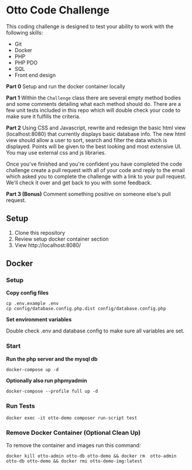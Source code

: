 # Otto Code Challenge
This coding challenge is designed to test your ability to work with the following skills:

- Git
- Docker
- PHP
- PHP PDO
- SQL
- Front end design

**Part 0**
Setup and run the docker container locally

**Part 1**
Within the `Challenge` class there are several empty method bodies and some comments detailing
what each method should do. There are a few unit tests included in this repo which will double 
check your code to make sure it fulfills the criteria.

**Part 2**
Using CSS and Javascript, rewrite and redesign the basic html view (localhost:8080) that currently displays basic 
database info. The new html view should allow a user to sort, search and filter the data which is 
displayed. Points will be given to the best looking and most extensive UI. You may use external css and js libraries.

Once you've finished and you're confident you have completed the code challenge create a pull
request with all of your code and reply to the email which asked you to complete the challenge with a link 
to your pull request. We'll check it over and get back to you with some feedback.

**Part 3 (Bonus)**
Comment something positive on someone else's pull request.

## Setup

1. Clone this repository
2. Review setup docker container section
3. View http://localhost:8080/

## Docker

### Setup

**Copy config files**

```
cp .env.example .env
cp config/database.config.php.dist config/database.config.php
```

**Set environment variables**

Double check .env and database config to make sure all variables are set.

### Start

**Run the php server and the mysql db**

```
docker-compose up -d
```

**Optionally also run phpmyadmin**

```
docker-compose --profile full up -d
```

### Run Tests

```
docker exec -it otto-demo composer run-script test
```

### Remove Docker Container (Optional Clean Up)

To remove the container and images run this command:

```
docker kill otto-admin otto-db otto-demo && docker rm  otto-admin otto-db otto-demo && docker rmi otto-demo-img:latest
```
